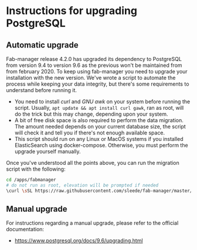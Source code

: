# Instructions for upgrading PostgreSQL

## Automatic upgrade

Fab-manager release 4.2.0 has upgraded its dependency to PostgreSQL from version 9.4 to version 9.6 as the previous won't be maintained from from february 2020.
To keep using fab-manager you need to upgrade your installation with the new version.
We've wrote a script to automate the process while keeping your data integrity, but there's some requirements to understand before running it.

- You need to install *curl* and *GNU awk* on your system before running the script. 
  Usually, `apt update && apt install curl gawk`, ran as root, will do the trick but this may change, depending upon your system.
- A bit of free disk space is also required to perform the data migration. 
  The amount needed depends on your current database size, the script will check it and tell you if there's not enough available space.
- This script should run on any Linux or MacOS systems if you installed ElasticSearch using docker-compose.
  Otherwise, you must perform the upgrade yourself manually.

Once you've understood all the points above, you can run the migration script with the following:

```bash
cd /apps/fabmanager
# do not run as root, elevation will be prompted if needed
\curl \sSL https://raw.githubusercontent.com/sleede/fab-manager/master/scripts/postgre-upgrade.sh | bash
```

## Manual upgrade

For instructions regarding a manual upgrade, please refer to the official documentation:

- https://www.postgresql.org/docs/9.6/upgrading.html
